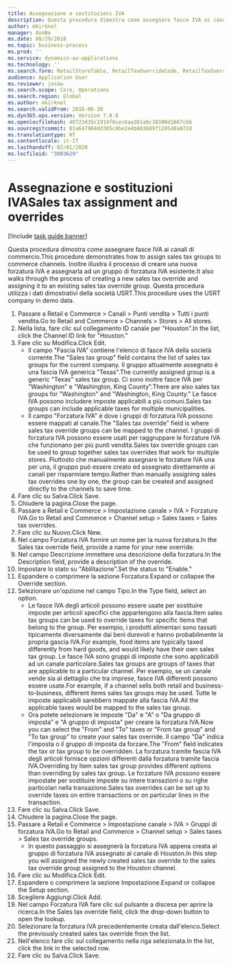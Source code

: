 ```yaml
---
title: Assegnazione e sostituzioni IVA
description: Questa procedura dimostra come assegnare fasce IVA ai canali di commercio.
author: mkirknel
manager: AnnBe
ms.date: 08/29/2018
ms.topic: business-process
ms.prod: ''
ms.service: dynamics-ax-applications
ms.technology: ''
ms.search.form: RetailStoreTable, RetailTaxOverrideCode, RetailTaxOverrideGroup
audience: Application User
ms.reviewer: josaw
ms.search.scope: Core, Operations
ms.search.region: Global
ms.author: mkirknel
ms.search.validFrom: 2016-06-30
ms.dyn365.ops.version: Version 7.0.0
ms.openlocfilehash: 40723d35c1914f6cec6aa361a6c38100d1667cb6
ms.sourcegitcommit: 81a647904dd305c4be2e4b683689f128548a872d
ms.translationtype: HT
ms.contentlocale: it-IT
ms.lasthandoff: 02/01/2020
ms.locfileid: "3003629"
---
```

# <a name="sales-tax-assignment-and-overrides"></a><span data-ttu-id="4981d-103">Assegnazione e sostituzioni IVA</span><span class="sxs-lookup"><span data-stu-id="4981d-103">Sales tax assignment and overrides</span></span>

[!include [task guide banner](../../includes/task-guide-banner.md)]

<span data-ttu-id="4981d-104">Questa procedura dimostra come assegnare fasce IVA ai canali di commercio.</span><span class="sxs-lookup"><span data-stu-id="4981d-104">This procedure demonstrates how to assign sales tax groups to commerce channels.</span></span> <span data-ttu-id="4981d-105">Inoltre illustra il processo di creare una nuova forzatura IVA e assegnarla ad un gruppo di forzatura IVA esistente.</span><span class="sxs-lookup"><span data-stu-id="4981d-105">It also walks through the process of creating a new sales tax override and assigning it to an existing sales tax override group.</span></span> <span data-ttu-id="4981d-106">Questa procedura utilizza i dati dimostrativi della società USRT.</span><span class="sxs-lookup"><span data-stu-id="4981d-106">This procedure uses the USRT company in demo data.</span></span>

1. <span data-ttu-id="4981d-107">Passare a Retail e Commerce > Canali > Punti vendita > Tutti i punti vendita.</span><span class="sxs-lookup"><span data-stu-id="4981d-107">Go to Retail and Commerce > Channels > Stores > All stores.</span></span>
2. <span data-ttu-id="4981d-108">Nella lista, fare clic sul collegamento ID canale per "Houston".</span><span class="sxs-lookup"><span data-stu-id="4981d-108">In the list, click the Channel ID link for "Houston."</span></span>
3. <span data-ttu-id="4981d-109">Fare clic su Modifica.</span><span class="sxs-lookup"><span data-stu-id="4981d-109">Click Edit.</span></span>
    * <span data-ttu-id="4981d-110">Il campo "Fascia IVA" contiene l'elenco di fasce IVA della società corrente.</span><span class="sxs-lookup"><span data-stu-id="4981d-110">The "Sales tax group" field contains the list of sales tax groups for the current company.</span></span> <span data-ttu-id="4981d-111">Il gruppo attualmente assegnato è una fascia IVA generica "Texas".</span><span class="sxs-lookup"><span data-stu-id="4981d-111">The currently assigned group is a generic "Texas" sales tax group.</span></span> <span data-ttu-id="4981d-112">Ci sono inoltre fasce IVA per "Washington" e "Washington, King County".</span><span class="sxs-lookup"><span data-stu-id="4981d-112">There are also sales tax groups for "Washington" and "Washington, King County."</span></span> <span data-ttu-id="4981d-113">Le fasce IVA possono includere imposte applicabili a più comuni.</span><span class="sxs-lookup"><span data-stu-id="4981d-113">Sales tax groups can include applicable taxes for multiple municipalities.</span></span>  
    * <span data-ttu-id="4981d-114">Il campo "Forzatura IVA" è dove i gruppi di forzatura IVA possono essere mappati al canale.</span><span class="sxs-lookup"><span data-stu-id="4981d-114">The "Sales tax override" field is where sales tax override groups can be mapped to the channel.</span></span> <span data-ttu-id="4981d-115">I gruppi di forzatura IVA possono essere usati per raggruppare le forzature IVA che funzionano per più punti vendita.</span><span class="sxs-lookup"><span data-stu-id="4981d-115">Sales tax override groups can be used to group together sales tax overrides that work for multiple stores.</span></span> <span data-ttu-id="4981d-116">Piuttosto che manualmente assegnare le forzature IVA una per una, il gruppo può essere creato ed assegnato direttamente ai canali per risparmiare tempo.</span><span class="sxs-lookup"><span data-stu-id="4981d-116">Rather than manually assigning sales tax overrides one by one, the group can be created and assigned directly to the channels to save time.</span></span>  
4. <span data-ttu-id="4981d-117">Fare clic su Salva.</span><span class="sxs-lookup"><span data-stu-id="4981d-117">Click Save.</span></span>
5. <span data-ttu-id="4981d-118">Chiudere la pagina.</span><span class="sxs-lookup"><span data-stu-id="4981d-118">Close the page.</span></span>
6. <span data-ttu-id="4981d-119">Passare a Retail e Commerce > Impostazione canale > IVA > Forzature IVA.</span><span class="sxs-lookup"><span data-stu-id="4981d-119">Go to Retail and Commerce > Channel setup > Sales taxes > Sales tax overrides.</span></span>
7. <span data-ttu-id="4981d-120">Fare clic su Nuovo.</span><span class="sxs-lookup"><span data-stu-id="4981d-120">Click New.</span></span>
8. <span data-ttu-id="4981d-121">Nel campo Forzatura IVA fornire un nome per la nuova forzatura.</span><span class="sxs-lookup"><span data-stu-id="4981d-121">In the Sales tax override field, provide a name for your new override.</span></span>
9. <span data-ttu-id="4981d-122">Nel campo Descrizione immettere una descrizione della forzatura.</span><span class="sxs-lookup"><span data-stu-id="4981d-122">In the Description field, provide a description of the override.</span></span>
10. <span data-ttu-id="4981d-123">Impostare lo stato su "Abilitazione".</span><span class="sxs-lookup"><span data-stu-id="4981d-123">Set the status to "Enable."</span></span>
11. <span data-ttu-id="4981d-124">Espandere o comprimere la sezione Forzatura.</span><span class="sxs-lookup"><span data-stu-id="4981d-124">Expand or collapse the Override section.</span></span>
12. <span data-ttu-id="4981d-125">Selezionare un'opzione nel campo Tipo.</span><span class="sxs-lookup"><span data-stu-id="4981d-125">In the Type field, select an option.</span></span>
    * <span data-ttu-id="4981d-126">Le fasce IVA degli articoli possono essere usate per sostituire imposte per articoli specifici che appartengono alla fascia.</span><span class="sxs-lookup"><span data-stu-id="4981d-126">Item sales tax groups can be used to override taxes for specific items that belong to the group.</span></span> <span data-ttu-id="4981d-127">Per esempio, i prodotti alimentari sono tassati tipicamente diversamente dai beni durevoli e hanno probabilmente la propria gascia IVA.</span><span class="sxs-lookup"><span data-stu-id="4981d-127">For example, food items are typically taxed differently from hard goods, and would likely have their own sales tax group.</span></span> <span data-ttu-id="4981d-128">Le fasce IVA sono gruppi di imposte che sono applicabili ad un canale particolare.</span><span class="sxs-lookup"><span data-stu-id="4981d-128">Sales tax groups are groups of taxes that are applicable to a particular channel.</span></span> <span data-ttu-id="4981d-129">Per esempio, se un canale vende sia al dettaglio che tra imprese, fasce IVA differenti possono essere usate.</span><span class="sxs-lookup"><span data-stu-id="4981d-129">For example, if a channel sells both retail and business-to-business, different items sales tax groups may be used.</span></span> <span data-ttu-id="4981d-130">Tutte le imposte applicabili sarebbero mappate alla fascia IVA.</span><span class="sxs-lookup"><span data-stu-id="4981d-130">All the applicable taxes would be mapped to the sales tax group.</span></span>  
    * <span data-ttu-id="4981d-131">Ora potete selezionare le imposte "Da" e "A" o "Da gruppo di imposta" e "A gruppo di imposta" per creare la forzatura IVA.</span><span class="sxs-lookup"><span data-stu-id="4981d-131">Now you can select the "From" and "To" taxes or "From tax group" and "To tax group" to create your sales tax override.</span></span> <span data-ttu-id="4981d-132">Il campo "Da" indica l'imposta o il gruppo di imposta da forzare.</span><span class="sxs-lookup"><span data-stu-id="4981d-132">The "From" field indicates the tax or tax group to be overridden.</span></span> <span data-ttu-id="4981d-133">La forzatura tramite fascia IVA degli articoli fornisce opzioni differenti dalla forzatura tramite fascia IVA.</span><span class="sxs-lookup"><span data-stu-id="4981d-133">Overriding by Item sales tax group provides different options than overriding by sales tax group.</span></span> <span data-ttu-id="4981d-134">Le forzature IVA possono essere impostate per sostituire imposte su intere transazioni o su righe particolari nella transazione.</span><span class="sxs-lookup"><span data-stu-id="4981d-134">Sales tax overrides can be set up to override taxes on entire transactions or on particular lines in the transaction.</span></span>  
13. <span data-ttu-id="4981d-135">Fare clic su Salva.</span><span class="sxs-lookup"><span data-stu-id="4981d-135">Click Save.</span></span>
14. <span data-ttu-id="4981d-136">Chiudere la pagina.</span><span class="sxs-lookup"><span data-stu-id="4981d-136">Close the page.</span></span>
15. <span data-ttu-id="4981d-137">Passare a Retail e Commerce > Impostazione canale > IVA > Gruppi di forzatura IVA.</span><span class="sxs-lookup"><span data-stu-id="4981d-137">Go to Retail and Commerce > Channel setup > Sales taxes > Sales tax override groups.</span></span>
    * <span data-ttu-id="4981d-138">In questo passaggio si assegnerà la forzatura IVA appena creata al gruppo di forzatura IVA assegnato al canale di Houston.</span><span class="sxs-lookup"><span data-stu-id="4981d-138">In this step you will assigned the newly created sales tax override to the sales tax override group assigned to the Houston channel.</span></span>  
16. <span data-ttu-id="4981d-139">Fare clic su Modifica.</span><span class="sxs-lookup"><span data-stu-id="4981d-139">Click Edit.</span></span>
17. <span data-ttu-id="4981d-140">Espandere o comprimere la sezione Impostazione.</span><span class="sxs-lookup"><span data-stu-id="4981d-140">Expand or collapse the Setup section.</span></span>
18. <span data-ttu-id="4981d-141">Scegliere Aggiungi.</span><span class="sxs-lookup"><span data-stu-id="4981d-141">Click Add.</span></span>
19. <span data-ttu-id="4981d-142">Nel campo Forzatura IVA fare clic sul pulsante a discesa per aprire la ricerca.</span><span class="sxs-lookup"><span data-stu-id="4981d-142">In the Sales tax override field, click the drop-down button to open the lookup.</span></span>
20. <span data-ttu-id="4981d-143">Selezionare la forzatura IVA precedentemente creata dall'elenco.</span><span class="sxs-lookup"><span data-stu-id="4981d-143">Select the previously created sales tax override from the list.</span></span>
21. <span data-ttu-id="4981d-144">Nell'elenco fare clic sul collegamento nella riga selezionata.</span><span class="sxs-lookup"><span data-stu-id="4981d-144">In the list, click the link in the selected row.</span></span>
22. <span data-ttu-id="4981d-145">Fare clic su Salva.</span><span class="sxs-lookup"><span data-stu-id="4981d-145">Click Save.</span></span>

